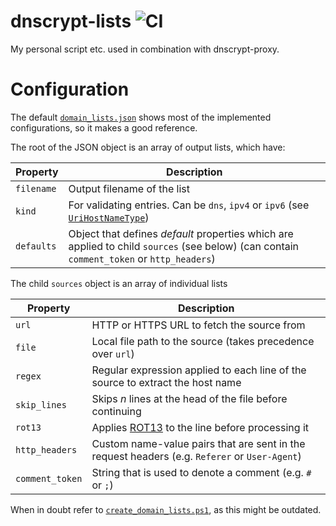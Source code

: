 # dnscrypt-lists ![CI](https://github.com/zeffy/dnscrypt-lists/workflows/CI/badge.svg)
My personal script etc. used in combination with dnscrypt-proxy.

# Configuration

The default [`domain_lists.json`](https://github.com/zeffy/dnscrypt-lists/blob/master/domain_lists.json)
shows most of the implemented configurations, so it makes a good reference.

The root of the JSON object is an array of output lists, which have:

| Property | Description |
| -------- | ----------- |
| `filename` | Output filename of the list |
| `kind` | For validating entries. Can be `dns`, `ipv4` or `ipv6` (see [`UriHostNameType`]) |
| `defaults` | Object that defines *default* properties which are applied to child `sources` (see below) (can contain `comment_token` or `http_headers`) |

The child `sources` object is an array of individual lists

| Property | Description |
| -------- | ----------- |
| `url` | HTTP or HTTPS URL to fetch the source from |
| `file` | Local file path to the source (takes precedence over `url`) |
| `regex` | Regular expression applied to each line of the source to extract the host name |
| `skip_lines` | Skips *n* lines at the head of the file before continuing |
| `rot13` | Applies [ROT13] to the line before processing it |
| `http_headers` | Custom name-value pairs that are sent in the request headers (e.g. `Referer` or `User-Agent`) |
| `comment_token` | String that is used to denote a comment (e.g. `#` or `;`) |

When in doubt refer to [`create_domain_lists.ps1`](https://github.com/zeffy/dnscrypt-lists/blob/master/create_domain_lists.ps1), as this might be outdated.

[`UriHostNameType`]: https://docs.microsoft.com/en-us/dotnet/api/system.urihostnametype?view=netframework-4.8
[ROT13]: https://en.wikipedia.org/wiki/ROT13